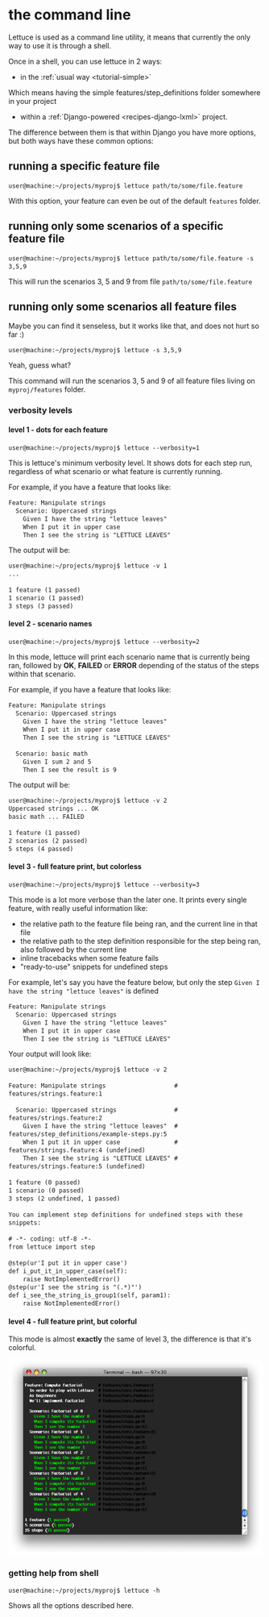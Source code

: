 the command line
================

Lettuce is used as a command line utility, it means that currently the
only way to use it is through a shell.

Once in a shell, you can use lettuce in 2 ways:

-   in the :ref:\`usual way \<tutorial-simple\>\`

Which means having the simple features/step\_definitions folder
somewhere in your project

-   within a :ref:\`Django-powered \<recipes-django-lxml\>\` project.

The difference between them is that within Django you have more options,
but both ways have these common options:

running a specific feature file
-------------------------------

    user@machine:~/projects/myproj$ lettuce path/to/some/file.feature

With this option, your feature can even be out of the default `features`
folder.

running only some scenarios of a specific feature file
------------------------------------------------------

    user@machine:~/projects/myproj$ lettuce path/to/some/file.feature -s 3,5,9

This will run the scenarios 3, 5 and 9 from file
`path/to/some/file.feature`

running only some scenarios all feature files
---------------------------------------------

Maybe you can find it senseless, but it works like that, and does not
hurt so far :)

    user@machine:~/projects/myproj$ lettuce -s 3,5,9

Yeah, guess what?

This command will run the scenarios 3, 5 and 9 of all feature files
living on `myproj/features` folder.

### verbosity levels

#### level 1 - dots for each feature

    user@machine:~/projects/myproj$ lettuce --verbosity=1

This is lettuce's minimum verbosity level. It shows dots for each step
run, regardless of what scenario or what feature is currently running.

For example, if you have a feature that looks like:

    Feature: Manipulate strings
      Scenario: Uppercased strings
        Given I have the string "lettuce leaves"
        When I put it in upper case
        Then I see the string is "LETTUCE LEAVES"

The output will be:

    user@machine:~/projects/myproj$ lettuce -v 1
    ...

    1 feature (1 passed)
    1 scenario (1 passed)
    3 steps (3 passed)

#### level 2 - scenario names

    user@machine:~/projects/myproj$ lettuce --verbosity=2

In this mode, lettuce will print each scenario name that is currently
being ran, followed by **OK**, **FAILED** or **ERROR** depending of the
status of the steps within that scenario.

For example, if you have a feature that looks like:

    Feature: Manipulate strings
      Scenario: Uppercased strings
        Given I have the string "lettuce leaves"
        When I put it in upper case
        Then I see the string is "LETTUCE LEAVES"

      Scenario: basic math
        Given I sum 2 and 5
        Then I see the result is 9

The output will be:

    user@machine:~/projects/myproj$ lettuce -v 2
    Uppercased strings ... OK
    basic math ... FAILED

    1 feature (1 passed)
    2 scenarios (2 passed)
    5 steps (4 passed)

#### level 3 - full feature print, but colorless

    user@machine:~/projects/myproj$ lettuce --verbosity=3

This mode is a lot more verbose than the later one. It prints every
single feature, with really useful information like:

-   the relative path to the feature file being ran, and the current
    line in that file
-   the relative path to the step definition responsible for the step
    being ran, also followed by the current line
-   inline tracebacks when some feature fails
-   "ready-to-use" snippets for undefined steps

For example, let's say you have the feature below, but only the step
`Given I have the string "lettuce leaves"` is defined

    Feature: Manipulate strings
      Scenario: Uppercased strings
        Given I have the string "lettuce leaves"
        When I put it in upper case
        Then I see the string is "LETTUCE LEAVES"

Your output will look like:

    user@machine:~/projects/myproj$ lettuce -v 2

    Feature: Manipulate strings                   # features/strings.feature:1

      Scenario: Uppercased strings                # features/strings.feature:2
        Given I have the string "lettuce leaves"  # features/step_definitions/example-steps.py:5
        When I put it in upper case               # features/strings.feature:4 (undefined)
        Then I see the string is "LETTUCE LEAVES" # features/strings.feature:5 (undefined)

    1 feature (0 passed)
    1 scenario (0 passed)
    3 steps (2 undefined, 1 passed)

    You can implement step definitions for undefined steps with these snippets:

    # -*- coding: utf-8 -*-
    from lettuce import step

    @step(ur'I put it in upper case')
    def i_put_it_in_upper_case(self):
        raise NotImplementedError()
    @step(ur'I see the string is "(.*)"')
    def i_see_the_string_is_group1(self, param1):
        raise NotImplementedError()

#### level 4 - full feature print, but colorful

This mode is almost **exactly** the same of level 3, the difference is
that it's colorful.

![image](../tutorial/screenshot6.png)
### getting help from shell

    user@machine:~/projects/myproj$ lettuce -h

Shows all the options described here.
